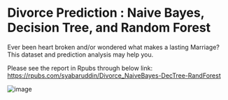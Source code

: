 # Divorce Prediction : Naive Bayes, Decision Tree, and Random Forest

Ever been heart broken and/or wondered what makes a lasting Marriage? This dataset and prediction analysis may help you.

Please see the report in Rpubs through below link:
https://rpubs.com/syabaruddin/Divorce_NaiveBayes-DecTree-RandForest

![image](https://user-images.githubusercontent.com/78594353/116779377-425fdc80-aaa0-11eb-81c6-73dd84f882d0.png)

